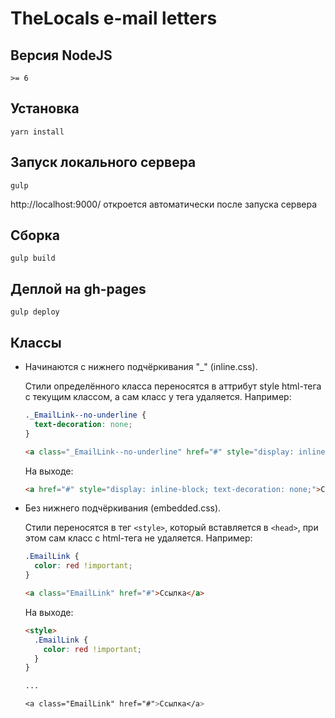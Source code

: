 # TheLocals e-mail letters

## Версия NodeJS

```
>= 6
```

## Установка

```
yarn install
```

## Запуск локального сервера

```
gulp
```
http://localhost:9000/ откроется автоматически после запуска сервера

## Сборка

```
gulp build
```

## Деплой на gh-pages

```
gulp deploy
```

## Классы

* Начинаются с нижнего подчёркивания "_" (inline.css).

  Стили определённого класса переносятся в аттрибут style html-тега с текущим классом, а сам класс у тега удаляется. Например:

  ```css
  ._EmailLink--no-underline {
    text-decoration: none;
  }
  ```

  ```html
  <a class="_EmailLink--no-underline" href="#" style="display: inline-block;">Ссылка</a>
  ```

  На выходе:

  ```html
  <a href="#" style="display: inline-block; text-decoration: none;">Ссылка</a>
  ```

* Без нижнего подчёркивания (embedded.css).

  Стили переносятся в тег `<style>`, который вставляется в `<head>`, при этом сам класс с html-тега не удаляется. Например:

  ```css
  .EmailLink {
    color: red !important;
  }
  ```

  ```html
  <a class="EmailLink" href="#">Ссылка</a>
  ```

  На выходе:

  ```html
  <style>
    .EmailLink {
      color: red !important;
    }
  }

  ...

  <a class="EmailLink" href="#">Ссылка</a>
  ```